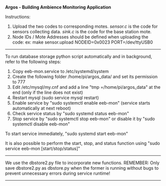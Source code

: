 **Argos - Building Ambience Monitoring Application**

Instructions:
1. Upload the two codes to corresponding motes. *sensor.c* is the code for sensors collecting data.
*sink.c* is the code for the base station mote.
2. Node IDs / Mote Addresses should be defined when uploading the code: 
ex: make sensor.upload NODEID=0x0023 PORT=/dev/ttyUSB0

***************************************************************************************************************************
To run database storage python script automatically and in background, refer to the following steps:
1. Copy eeb-mon.service to /etc/systemd/system
2. Create the following folder /home/pi/argos_data/ and set its permission to 777
3. Edit /etc/mysql/my.cnf and add a line "tmp =/home/pi/argos_data" at the end (only if the line does not exist)
4. Restart mysql (sudo service mysql restart)
5. Enable service by "sudo systemctl enable eeb-mon" (service starts automatically at next reboot)
6. Check service status by "sudo systemd status eeb-mon"
7. Stop service by "sudo systemctl stop eeb-mon" or disable it by "sudo systemctl disable eeb-mon"

To start service immediately, "sudo systemd start eeb-mon"

It is also possible to perform the start, stop, and status function using "sudo service eeb-mon [start/stop/status]"

****************************************************************************************************************************
We use the dbstore2.py file to incorporate new functions. REMEMBER: Only save dbstore2.py as dbstore.py when the former is
running without bugs to prevent unnecessary errors during service runtime!

***************************************************************************************************************************
